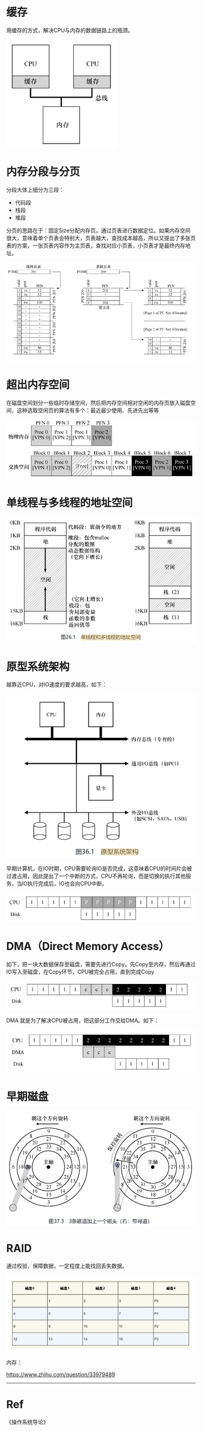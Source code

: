 
# 缓存

用缓存的方式，解决CPU与内存的数据链路上的瓶颈。

![](../99.res/pic/20230116095104.png)  

# 内存分段与分页

分段大体上细分为三段：

- 代码段
- 栈段
- 堆段

分页的思路在于：固定Size分配内存页。通过页表进行数据定位。如果内存空间很大，意味着单个页表会特别大，页表越大，查找成本越高，所以又提出了多张页表的方案，一张页表内容作为主页表，查找对应小页表，小页表才是最终内存地址。


![](../99.res/pic/20230116101339.png)  


# 超出内存空间

在磁盘空间划分一些临时存储空间，然后把内存空间相对空闲的内存页放入磁盘空间，这种选取空闲页的算法有多个：最近最少使用、先进先出等等

![](../99.res/pic/20230116101637.png)  



# 单线程与多线程的地址空间

![](../99.res/pic/20230116101933.png)  


# 原型系统架构

越靠近CPU，对IO速度的要求越高，如下：

![](../99.res/pic/20230116102325.png)  

早期计算机，在IO时期，CPU需要轮询IO是否完成，这意味着CPU的时间片会被过渡占用，因此提出了一个中断的方式，CPU不再轮询，而是切换的执行其他服务。当IO执行完成后，IO也会向CPU中断。

![](../99.res/pic/20230116102940.png)  

# DMA（Direct Memory Access）

如下，把一块大数据保存至磁盘，需要先进行Copy，先Copy至内存，然后再通过IO写入至磁盘，在Copy环节，CPU被完全占用，直到完成Copy

![](../99.res/pic/20230116103605.png)  

DMA 就是为了解决CPU被占用，把这部分工作交给DMA。如下：

![](../99.res/pic/20230116103707.png)  

# 早期磁盘

![](../99.res/pic/20230116103922.png)  

# RAID

通过校验，保障数据，一定程度上能找回丢失数据。

![](../99.res/pic/20230116104203.png)  


内存：

<https://www.zhihu.com/question/33979489>


---

# Ref

《操作系统导论》